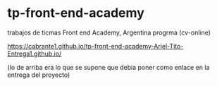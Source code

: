 # tp-front-end-academy
trabajos de ticmas Front end Academy, Argentina progrma (cv-online)

https://cabrante1.github.io/tp-front-end-academy-Ariel-Tito-Entrega1.github.io/

(lo de arriba era lo que se supone que debia poner como enlace en la entrega del proyecto)
